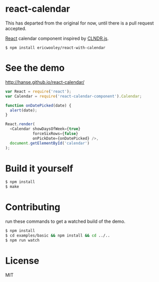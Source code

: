 # react-calendar

This has departed from the original for now, until there is a pull request accepted.

[React](http://facebook.github.io/react/) calendar component inspired by [CLNDR.js](http://kylestetz.github.io/CLNDR/).

```
$ npm install ericwooley/react-with-calendar
```

# See the demo
http://hanse.github.io/react-calendar/

```js
var React = require('react');
var Calendar = require('react-calendar-component').Calendar;

function onDatePicked(date) {
  alert(date);
}

React.render(
  <Calendar showDaysOfWeek={true}
            forceSixRows={false}
            onPickDate={onDatePicked} />,
  document.getElementById('calendar')
);
```


# Build it yourself

```bash
$ npm install
$ make
```

# Contributing

run these commands to get a watched build of the demo.
```bash
$ npm install
$ cd examples/basic && npm install && cd ../..
$ npm run watch
```

# License
MIT
